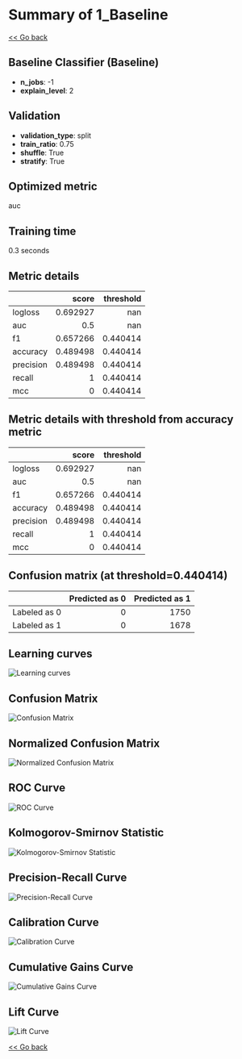 # Summary of 1_Baseline

[<< Go back](../README.md)


## Baseline Classifier (Baseline)
- **n_jobs**: -1
- **explain_level**: 2

## Validation

- **validation_type**: split
- **train_ratio**: 0.75
- **shuffle**: True
- **stratify**: True

## Optimized metric
auc

## Training time

0.3 seconds

## Metric details
|           |    score |   threshold |
|:----------|---------:|------------:|
| logloss   | 0.692927 |  nan        |
| auc       | 0.5      |  nan        |
| f1        | 0.657266 |    0.440414 |
| accuracy  | 0.489498 |    0.440414 |
| precision | 0.489498 |    0.440414 |
| recall    | 1        |    0.440414 |
| mcc       | 0        |    0.440414 |

## Metric details with threshold from accuracy metric
|           |    score |   threshold |
|:----------|---------:|------------:|
| logloss   | 0.692927 |  nan        |
| auc       | 0.5      |  nan        |
| f1        | 0.657266 |    0.440414 |
| accuracy  | 0.489498 |    0.440414 |
| precision | 0.489498 |    0.440414 |
| recall    | 1        |    0.440414 |
| mcc       | 0        |    0.440414 |

## Confusion matrix (at threshold=0.440414)
|              |   Predicted as 0 |   Predicted as 1 |
|:-------------|-----------------:|-----------------:|
| Labeled as 0 |                0 |             1750 |
| Labeled as 1 |                0 |             1678 |

## Learning curves
![Learning curves](learning_curves.png)
## Confusion Matrix

![Confusion Matrix](confusion_matrix.png)

## Normalized Confusion Matrix

![Normalized Confusion Matrix](confusion_matrix_normalized.png)

## ROC Curve

![ROC Curve](roc_curve.png)

## Kolmogorov-Smirnov Statistic

![Kolmogorov-Smirnov Statistic](ks_statistic.png)

## Precision-Recall Curve

![Precision-Recall Curve](precision_recall_curve.png)

## Calibration Curve

![Calibration Curve](calibration_curve_curve.png)

## Cumulative Gains Curve

![Cumulative Gains Curve](cumulative_gains_curve.png)

## Lift Curve

![Lift Curve](lift_curve.png)

[<< Go back](../README.md)
